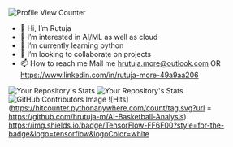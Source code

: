 
![Profile View Counter](https://komarev.com/ghpvc/?username=hrutuja-m)
- 👋 Hi, I’m Rutuja
- 👀 I’m interested in AI/ML as well as cloud 
- 🌱 I’m currently learning python 
- 💞️ I’m looking to collaborate on projects 
- 📫 How to reach me Mail me hrutuja.more@outlook.com OR
      https://www.linkedin.com/in/rutuja-more-49a9aa206

![Your Repository's Stats](https://github-readme-stats.vercel.app/api?username=hrutuja-m&show_icons=true)
![Your Repository's Stats](https://github-readme-stats.vercel.app/api/top-langs/?username=hrutuja-m&theme=blue-green)
![GitHub Contributors Image](https://contrib.rocks/image?repo=hrutuja-m/Rutuja-More )
![Hits](https://hitcounter.pythonanywhere.com/count/tag.svg?url = https://github.com/hrutuja-m/AI-Basketball-Analysis)
https://img.shields.io/badge/TensorFlow-FF6F00?style=for-the-badge&logo=tensorflow&logoColor=white
